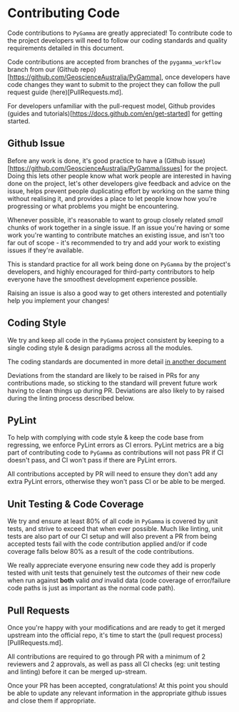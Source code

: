# Contributing Code #

Code contributions to `PyGamma` are greatly appreciated!  To contribute code to the project developers will need to follow our coding standards and quality requirements detailed in this document.

Code contributions are accepted from branches of the `pygamma_workflow` branch from our (Github repo)[https://github.com/GeoscienceAustralia/PyGamma], once developers have code changes they want to submit to the project they can follow the pull request guide (here)[PullRequests.md].

For developers unfamiliar with the pull-request model, Github provides (guides and tutorials)[https://docs.github.com/en/get-started] for getting started.

## Github Issue ##

Before any work is done, it's good practice to have a (Github issue)[https://github.com/GeoscienceAustralia/PyGamma/issues] for the project.
Doing this lets other people know what work people are interested in having done on the project, let's other developers give feedback and advice on the issue, helps prevent people duplicating effort by working on the same thing without realising it, and provides a place to let people know how you're progressing or what problems you might be encountering.

Whenever possible, it's reasonable to want to group closely related *small* chunks of work together in a single issue.  If an issue you're having or some work you're wanting to contribute matches an existing issue, and isn't too far out of scope - it's recommended to try and add your work to existing issues if they're available.

This is standard practice for all work being done on `PyGamma` by the project's developers, and highly encouraged for third-party contributors to help everyone have the smoothest development experience possible.

Raising an issue is also a good way to get others interested and potentially help you implement your changes!

## Coding Style ##

We try and keep all code in the `PyGamma` project consistent by keeping to a single coding style & design paradigms across all the modules.

The coding standards are documented in more detail [in another document](CodingStandards.md)

Deviations from the standard are likely to be raised in PRs for any contributions made, so sticking to the standard will prevent future work having to clean things up during PR.  Deviations are also likely to by raised during the linting process described below.

## PyLint ##

To help with complying with code style & keep the code base from regressing, we enforce PyLint errors as CI errors. PyLint metrics are a big part of contributing code to `PyGamma` as contributions will not pass PR if CI doesn't pass, and CI won't pass if there are PyLint errors.

All contributions accepted by PR will need to ensure they don't add any extra PyLint errors, otherwise they won't pass CI or be able to be merged.

## Unit Testing & Code Coverage ##

We try and ensure at least 80% of all code in `PyGamma` is covered by unit tests, and strive to exceed that when ever possible.  Much like linting, unit tests are also part of our CI setup and will also prevent a PR from being accepted tests fail with the code contribution applied and/or if code coverage falls below 80% as a result of the code contributions.

We really appreciate everyone ensuring new code they add is properly tested with unit tests that genuinely test the *outcomes* of their new code when run against **both** valid *and* invalid data (code coverage of error/failure code paths is just as important as the normal code path).

## Pull Requests ##

Once you're happy with your modifications and are ready to get it merged upstream into the official repo, it's time to start the (pull request process)[PullRequests.md].

All contributions are required to go through PR with a minimum of 2 reviewers and 2 approvals, as well as pass all CI checks (eg: unit testing and linting) before it can be merged up-stream.

Once your PR has been accepted, congratulations!  At this point you should be able to update any relevant information in the appropriate github issues and close them if appropriate.
